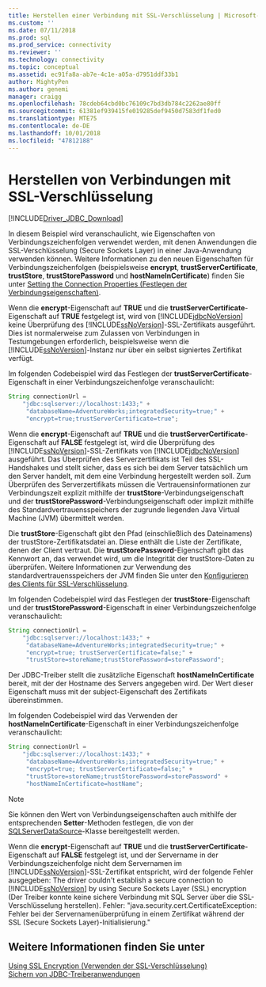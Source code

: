 ```yaml
---
title: Herstellen einer Verbindung mit SSL-Verschlüsselung | Microsoft-Dokumentation
ms.custom: ''
ms.date: 07/11/2018
ms.prod: sql
ms.prod_service: connectivity
ms.reviewer: ''
ms.technology: connectivity
ms.topic: conceptual
ms.assetid: ec91fa8a-ab7e-4c1e-a05a-d7951ddf33b1
author: MightyPen
ms.author: genemi
manager: craigg
ms.openlocfilehash: 78cdeb64cbd0bc76109c7bd3db784c2262ae80ff
ms.sourcegitcommit: 61381ef939415fe019285def9450d7583df1fed0
ms.translationtype: MTE75
ms.contentlocale: de-DE
ms.lasthandoff: 10/01/2018
ms.locfileid: "47812188"
---
```

# <a name="connecting-with-ssl-encryption"></a>Herstellen von Verbindungen mit SSL-Verschlüsselung
[!INCLUDE[Driver_JDBC_Download](../../includes/driver_jdbc_download.md)]

  In diesem Beispiel wird veranschaulicht, wie Eigenschaften von Verbindungszeichenfolgen verwendet werden, mit denen Anwendungen die SSL-Verschlüsselung (Secure Sockets Layer) in einer Java-Anwendung verwenden können. Weitere Informationen zu den neuen Eigenschaften für Verbindungszeichenfolgen (beispielsweise **encrypt**, **trustServerCertificate**, **trustStore**, **trustStorePassword** und **hostNameInCertificate**) finden Sie unter [Setting the Connection Properties (Festlegen der Verbindungseigenschaften)](../../connect/jdbc/setting-the-connection-properties.md).  
  
 Wenn die **encrypt**-Eigenschaft auf **TRUE** und die **trustServerCertificate**-Eigenschaft auf **TRUE** festgelegt ist, wird von [!INCLUDE[jdbcNoVersion](../../includes/jdbcnoversion_md.md)] keine Überprüfung des [!INCLUDE[ssNoVersion](../../includes/ssnoversion-md.md)]-SSL-Zertifikats ausgeführt. Dies ist normalerweise zum Zulassen von Verbindungen in Testumgebungen erforderlich, beispielsweise wenn die [!INCLUDE[ssNoVersion](../../includes/ssnoversion-md.md)]-Instanz nur über ein selbst signiertes Zertifikat verfügt.  
  
 Im folgenden Codebeispiel wird das Festlegen der **trustServerCertificate**-Eigenschaft in einer Verbindungszeichenfolge veranschaulicht:  
  
```java
String connectionUrl =   
    "jdbc:sqlserver://localhost:1433;" +  
     "databaseName=AdventureWorks;integratedSecurity=true;" +  
     "encrypt=true;trustServerCertificate=true";  
```  
  
 Wenn die **encrypt**-Eigenschaft auf **TRUE** und die **trustServerCertificate**-Eigenschaft auf **FALSE** festgelegt ist, wird die Überprüfung des [!INCLUDE[ssNoVersion](../../includes/ssnoversion-md.md)]-SSL-Zertifikats von [!INCLUDE[jdbcNoVersion](../../includes/jdbcnoversion_md.md)] ausgeführt. Das Überprüfen des Serverzertifikats ist Teil des SSL-Handshakes und stellt sicher, dass es sich bei dem Server tatsächlich um den Server handelt, mit dem eine Verbindung hergestellt werden soll. Zum Überprüfen des Serverzertifikats müssen die Vertrauensinformationen zur Verbindungszeit explizit mithilfe der **trustStore**-Verbindungseigenschaft und der **trustStorePassword**-Verbindungseigenschaft oder implizit mithilfe des Standardvertrauensspeichers der zugrunde liegenden Java Virtual Machine (JVM) übermittelt werden.  
  
 Die **trustStore**-Eigenschaft gibt den Pfad (einschließlich des Dateinamens) der trustStore-Zertifikatsdatei an. Diese enthält die Liste der Zertifikate, denen der Client vertraut. Die **trustStorePassword**-Eigenschaft gibt das Kennwort an, das verwendet wird, um die Integrität der trustStore-Daten zu überprüfen. Weitere Informationen zur Verwendung des standardvertrauensspeichers der JVM finden Sie unter den [Konfigurieren des Clients für SSL-Verschlüsselung](../../connect/jdbc/configuring-the-client-for-ssl-encryption.md).  
  
 Im folgenden Codebeispiel wird das Festlegen der **trustStore**-Eigenschaft und der **trustStorePassword**-Eigenschaft in einer Verbindungszeichenfolge veranschaulicht:  
  
```java
String connectionUrl =   
    "jdbc:sqlserver://localhost:1433;" +  
     "databaseName=AdventureWorks;integratedSecurity=true;" +  
     "encrypt=true; trustServerCertificate=false;" +  
     "trustStore=storeName;trustStorePassword=storePassword";  
```  
  
 Der JDBC-Treiber stellt die zusätzliche Eigenschaft **hostNameInCertificate** bereit, mit der der Hostname des Servers angegeben wird. Der Wert dieser Eigenschaft muss mit der subject-Eigenschaft des Zertifikats übereinstimmen.  
  
 Im folgenden Codebeispiel wird das Verwenden der **hostNameInCertificate**-Eigenschaft in einer Verbindungszeichenfolge veranschaulicht:  
  
```java
String connectionUrl =   
    "jdbc:sqlserver://localhost:1433;" +  
     "databaseName=AdventureWorks;integratedSecurity=true;" +  
     "encrypt=true; trustServerCertificate=false;" +  
     "trustStore=storeName;trustStorePassword=storePassword" +  
     "hostNameInCertificate=hostName";  
```  
  
> [!NOTE]  
>  Sie können den Wert von Verbindungseigenschaften auch mithilfe der entsprechenden **Setter**-Methoden festlegen, die von der [SQLServerDataSource](../../connect/jdbc/reference/sqlserverdatasource-class.md)-Klasse bereitgestellt werden.  
  
 Wenn die **encrypt**-Eigenschaft auf **TRUE** und die **trustServerCertificate**-Eigenschaft auf **FALSE** festgelegt ist, und der Servername in der Verbindungszeichenfolge nicht dem Servernamen im [!INCLUDE[ssNoVersion](../../includes/ssnoversion-md.md)]-SSL-Zertifikat entspricht, wird der folgende Fehler ausgegeben: The driver couldn't establish a secure connection to [!INCLUDE[ssNoVersion](../../includes/ssnoversion-md.md)] by using Secure Sockets Layer (SSL) encryption (Der Treiber konnte keine sichere Verbindung mit SQL Server über die SSL-Verschlüsselung herstellen). Fehler: "java.security.cert.CertificateException: Fehler bei der Servernamenüberprüfung in einem Zertifikat während der SSL (Secure Sockets Layer)-Initialisierung."  
  
## <a name="see-also"></a>Weitere Informationen finden Sie unter  
 [Using SSL Encryption (Verwenden der SSL-Verschlüsselung)](../../connect/jdbc/using-ssl-encryption.md)   
 [Sichern von JDBC-Treiberanwendungen](../../connect/jdbc/securing-jdbc-driver-applications.md)  
  
  
